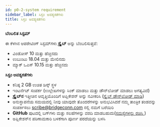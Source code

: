 ```yaml
---
id: p0-2-system requirement
sidebar_label: ಸಿಸ್ಟಂ ಅವಶ್ಯಕತೆಗಳು
title: ಸಿಸ್ಟಂ ಅವಶ್ಯಕತೆಗಳು
---
```


**ಬೆಂಬಲಿತ ಸಿಸ್ಟಮ್**

ಈ ಕೆಳಗಿನ ಆಪರೇಟಿಂಗ್ ಸಿಸ್ಟಮ್‌ಗಳು **ಸ್ಕ್ರೈಬ್** ಅನ್ನು ಬೆಂಬಲಿಸುತ್ತವೆ:

- ವಿಂಡೋಸ್ 10 ಮತ್ತು ಹೆಚ್ಚಿನದು
- ಉಬುಂಟು 18.04 ಮತ್ತು ಮೇಲಿನದು
- ಮ್ಯಾಕ್ ಒಎಸ್ 10.15 ಮತ್ತು ಹೆಚ್ಚಿನದು

**ಸಿಸ್ಟಂ ಅವಶ್ಯಕತೆಗಳು**
- ಕನಿಷ್ಠ 2 GB ಉಚಿತ ಡಿಸ್ಕ್ ಸ್ಥಳ
- ಇಂಟರ್ನೆಟ್ ಸಂಪರ್ಕ (ಉಲ್ಲೇಖಗಳನ್ನು ಸಿಂಕ್ ಮಾಡಲು ಮತ್ತು ಡೌನ್‌ಲೋಡ್ ಮಾಡಲು ಅಗತ್ಯವಿದೆ)
- **ಸ್ಕ್ರೈಬ್‌ನ** ಇತ್ತೀಚಿನ ಆವೃತ್ತಿಯೊಂದಿಗೆ ಅಪ್ಲಿಕೇಶನ್ ಅನ್ನು ನವೀಕರಿಸಿ ([ಸ್ಕ್ರೈಬ್ ಡೌನ್‌ಲೋಡ್ ಮಾಡಿ](https://github.com/bible-technology/scribe-scripture-editor/releases))
- ಅನುಸ್ಥಾಪನೆಯ ಸಮಯದಲ್ಲಿ ನೀವು ಯಾವುದೇ ತೊಂದರೆಗಳನ್ನು ಅನುಭವಿಸಿದರೆ ನಮ್ಮ ತಾಂತ್ರಿಕ ತಂಡವನ್ನು ಸಂಪರ್ಕಿಸಲು scribe@bridgeconn.com ನಲ್ಲಿ ನಮಗೆ ಬರೆಯಿರಿ
- **GitHub** ಪುಟದಲ್ಲಿ ಬಗ್‌ಗಳು ಮತ್ತು ಸಲಹೆಗಳನ್ನು ವರದಿ ಮಾಡಬಹುದು([ಸಮಸ್ಯೆಗಳನ್ನು ರಚಿಸಿ ](https://github.com/bible-technology/scribe-scripture-editor/issues)) 
- ಅಪ್ಲಿಕೇಶನ್‌ನ ಪರಿಣಾಮಕಾರಿ ಬಳಕೆಗಾಗಿ ಪೂರ್ಣ ಪರದೆಯನ್ನು ಬಳಸಿ
